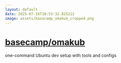 ```yaml
---
layout: default
date: 2025-07-16T10:53:32.825222
image: assets/basecamp_omakub_cropped.png
---
```


# [basecamp/omakub](https://github.com/basecamp/omakub)

one-command Ubuntu dev setup with tools and configs
